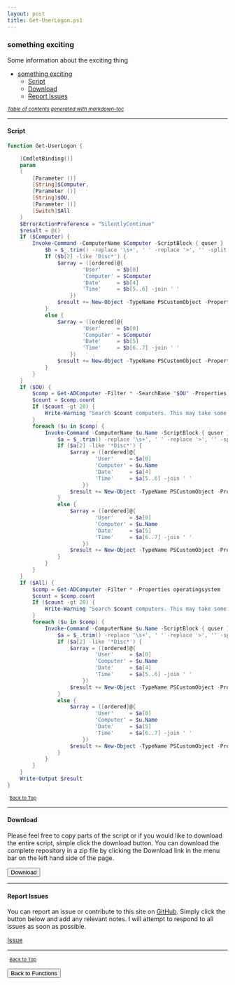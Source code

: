 ```yaml
---
layout: post
title: Get-UserLogon.ps1
---
```


### something exciting

Some information about the exciting thing

- [something exciting](#something-exciting)
  - [Script](#script)
  - [Download](#download)
  - [Report Issues](#report-issues)

<small><i><a href='http://ecotrust-canada.github.io/markdown-toc/'>Table of contents generated with markdown-toc</a></i></small>

---

#### Script

```powershell
function Get-UserLogon {

    [CmdletBinding()]
    param
    (
        [Parameter ()]
        [String]$Computer,
        [Parameter ()]
        [String]$OU,
        [Parameter ()]
        [Switch]$All
    )
    $ErrorActionPreference = "SilentlyContinue"
    $result = @()
    If ($Computer) {
        Invoke-Command -ComputerName $Computer -ScriptBlock { quser } | Select-Object -Skip 1 | Foreach-Object {
            $b = $_.trim() -replace '\s+', ' ' -replace '>', '' -split '\s'
            If ($b[2] -like 'Disc*') {
                $array = ([ordered]@{
                        'User'     = $b[0]
                        'Computer' = $Computer
                        'Date'     = $b[4]
                        'Time'     = $b[5..6] -join ' '
                    })
                $result += New-Object -TypeName PSCustomObject -Property $array
            }
            else {
                $array = ([ordered]@{
                        'User'     = $b[0]
                        'Computer' = $Computer
                        'Date'     = $b[5]
                        'Time'     = $b[6..7] -join ' '
                    })
                $result += New-Object -TypeName PSCustomObject -Property $array
            }
        }
    }
    If ($OU) {
        $comp = Get-ADComputer -Filter * -SearchBase "$OU" -Properties operatingsystem
        $count = $comp.count
        If ($count -gt 20) {
            Write-Warning "Search $count computers. This may take some time ... About 4 seconds for each computer"
        }
        foreach ($u in $comp) {
            Invoke-Command -ComputerName $u.Name -ScriptBlock { quser } | Select-Object -Skip 1 | ForEach-Object {
                $a = $_.trim() -replace '\s+', ' ' -replace '>', '' -split '\s'
                If ($a[2] -like '*Disc*') {
                    $array = ([ordered]@{
                            'User'     = $a[0]
                            'Computer' = $u.Name
                            'Date'     = $a[4]
                            'Time'     = $a[5..6] -join ' '
                        })
                    $result += New-Object -TypeName PSCustomObject -Property $array
                }
                else {
                    $array = ([ordered]@{
                            'User'     = $a[0]
                            'Computer' = $u.Name
                            'Date'     = $a[5]
                            'Time'     = $a[6..7] -join ' '
                        })
                    $result += New-Object -TypeName PSCustomObject -Property $array
                }
            }
        }
    }
    If ($All) {
        $comp = Get-ADComputer -Filter * -Properties operatingsystem
        $count = $comp.count
        If ($count -gt 20) {
            Write-Warning "Search $count computers. This may take some time ... About 4 seconds for each computer ..."
        }
        foreach ($u in $comp) {
            Invoke-Command -ComputerName $u.Name -ScriptBlock { quser } | Select-Object -Skip 1 | ForEach-Object {
                $a = $_.trim() -replace '\s+', ' ' -replace '>', '' -split '\s'
                If ($a[2] -like '*Disc*') {
                    $array = ([ordered]@{
                            'User'     = $a[0]
                            'Computer' = $u.Name
                            'Date'     = $a[4]
                            'Time'     = $a[5..6] -join ' '
                        })
                    $result += New-Object -TypeName PSCustomObject -Property $array
                }
                else {
                    $array = ([ordered]@{
                            'User'     = $a[0]
                            'Computer' = $u.Name
                            'Date'     = $a[5]
                            'Time'     = $a[6..7] -join ' '
                        })
                    $result += New-Object -TypeName PSCustomObject -Property $array
                }
            }
        }
    }
    Write-Output $result
}
```

<span style="font-size:11px;"><a href="#"><i class="fas fa-caret-up" aria-hidden="true" style="color: white; margin-right:5px;"></i>Back to Top</a></span>

---

#### Download

Please feel free to copy parts of the script or if you would like to download the entire script, simple click the download button. You can download the complete repository in a zip file by clicking the Download link in the menu bar on the left hand side of the page.

<button class="btn" type="submit" onclick="window.open('/PowerShell/functions/activeDirectory/Get-UserLogon.ps1')">
    <i class="fa fa-cloud-download-alt">
    </i>
        Download
</button>

---

#### Report Issues

You can report an issue or contribute to this site on <a href="https://github.com/BanterBoy/scripts-blog/issues">GitHub</a>. Simply click the button below and add any relevant notes. I will attempt to respond to all issues as soon as possible.

<!-- Place this tag where you want the button to render. -->

<a class="github-button" href="https://github.com/BanterBoy/scripts-blog/issues/new?title=Get-UserLogon.ps1&body=There is a problem with this function. Please find details below." data-show-count="true" aria-label="Issue BanterBoy/scripts-blog on GitHub">Issue</a>

---

<span style="font-size:11px;"><a href="#"><i class="fas fa-caret-up" aria-hidden="true" style="color: white; margin-right:5px;"></i>Back to Top</a></span>

<a href="/menu/_pages/functions.html">
    <button class="btn">
        <i class='fas fa-reply'>
        </i>
            Back to Functions
    </button>
</a>

[1]: http://ecotrust-canada.github.io/markdown-toc
[2]: https://github.com/googlearchive/code-prettify
